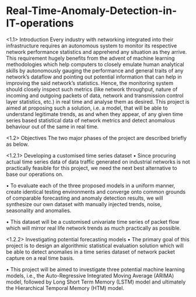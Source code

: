 # Real-Time-Anomaly-Detection-in-IT-operations
<1.1> Introduction
Every industry with networking integrated into their infrastructure requires an autonomous system to monitor its respective network performance statistics and apprehend any situation as they arrive. This requirement hugely benefits from the advent of machine learning methodologies which help computers to closely emulate human analytical skills by autonomously gauging the performance and general traits of any network’s dataflow and pointing out potential information that can help in improving the said network’s statistics. Hence, the monitoring system should closely inspect such metrics (like network throughput, nature of incoming and outgoing packets of data, network and transmission control layer statistics, etc.) in real time and analyse them as desired. This project is aimed at proposing such a solution, i.e. a model, that will be able to understand legitimate trends, as and when they appear, of any given time series based statistical data of network metrics and detect anomalous behaviour out of the same in real time.

<1.2> Objectives
The two major phases of the project are described briefly as below.

<1.2.1> Developing a customised time series dataset
• Since procuring actual time series data of data traffic generated on industrial networks is not practically feasible for this project, we need the next best alternative to base our operations on.

• To evaluate each of the three proposed models in a uniform manner, create identical testing environments and converge onto common grounds of comparable forecasting and anomaly detection results, we will synthesize our own dataset with manually injected trends, noise, seasonality and anomalies.

• This dataset will be a customised univariate time series of packet flow which will mirror real life network trends as much practically as possible.

<1.2.2> Investigating potential forecasting models
• The primary goal of this project is to design an algorithmic statistical evaluation solution which will be able to detect anomalies in a time series dataset of network packet capture on a real time basis.

• This project will be aimed to investigate three potential machine learning models, i.e., the Auto-Regressive Integrated Moving Average (ARIMA) model, followed by Long Short Term Memory (LSTM) model and ultimately the Hierarchical Temporal Memory (HTM) model.
